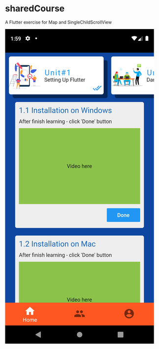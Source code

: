 # sharedCourse
A Flutter exercise for Map and SingleChildScrollView

![sharedCourse](https://github.com/Htet-Wai-Yan/sharedCourse/blob/main/sharedCourse.png)
